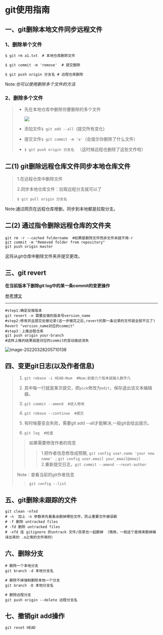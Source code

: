# git使用指南

## 一、git删除本地文件同步远程文件

### 1、删除单个文件

```shell
$ git rm a1.txt  # 本地仓库删除文件

$ git commit -m 'remove'  # 提交删除

$ git push origin 分支名 # 远程仓库删除
```

Note:*也可以使用删除多个文件的方法*

### 2、删除多个文件

> - 先在本地仓库中删除你要删除的多个文件
>
>     ![](https://pic-1304959529.cos.ap-guangzhou.myqcloud.com/DB/20220326204252.png)
>
> - 添加文件`$ git add --all `(提交所有变化)
>
> - 提交文件`$ git commit -m 'a'`（会提示你删除了什么文件）
>
> - `$ git push origin 分支名 `  （这时候远程也删除了这些文件啦）



## 二(1) git删除远程仓库文件同步本地仓库文件

>  1.在远程仓库中删除文件
>
> 2.同步本地仓库文件：拉取远程分支就可以了
>
> ```shell
> $ git pull origin 分支名
> ```

Note:通过网页在远程仓库增删，同步到本地都是拉取分支。

## 二(2) 通过指令删除远程仓库的文件夹

```shell
git rm -r --cached foldername  #如果是删除文件而非文件夹就不用-r
git commit -m "Removed folder from repository"
git push origin master
```

这将从git仓库中删除文件夹并提交更改。





## 三、git revert

**在当前版本下删除git log中的某一条commit的变更操作**

[参考博文](https://blog.csdn.net/yxlshk/article/details/79944535)

****

```shell
#step1:确定反做版本
git revert -n 需要反做的版本号version_name
#step2:修改并且提交反做记录(这一步做完之后,revert的那一条记录的文件就全部不见了)
Revert "version_name对应的commit"
#step3：上推远程仓库
git push origin your-branch
#这样上推的结果就是对应的commit的变动痕迹消失
```

![image-20220328205710138](https://pic-1304959529.cos.ap-guangzhou.myqcloud.com/DB/image-20220328205710138.png)

## 四、变更git日志(以及作者信息)

> 1. ```shell
>    git rebase -i HEAD~Num  #Num:前面几个版本就输入数字几
>    ```
>
> 2. 其中每一行就是某次提交，把`pick`修改为`edit`，保存退出该文本编辑器。
>
> 3. ```shell
>    git commit --amend  #进入修改
>    ```
>
> 4. ```shell
>    git rebase --continue  #提交
>    ```
>
> 5. 有时候基变会失败，需要git add --all才能解决,一般git会给出提示。
>
> 6. ```shell
>    git log  #检查
>    ```
>
> > 如果需要修改作者的信息
> >
> > >1.把作者信息修改成预期,
> > >` git config user.name 'your new name'  ` ; 
> > >` git config user.email your_email@email `   
> > >2.重新提交日志，`git commit --amend --reset-author `
>
> Note：查看当前的git作者信息
>
> > `git config --list`



## 五、git删除未跟踪的文件

```shell
git clean -nfxd
# -n  加上 -n 参数来先看看会删掉哪些文件，防止重要文件被误删
# -f 删除 untracked files
# -fd 删除 untracked files
# -xfd 连 gitignore 的untrack 文件/目录也一起删掉 （慎用，一般这个是用来删掉编译出来的 .o之类的文件用的）
```



## 六、删除分支

```shell
# 删除一个本地分支
git branch -d 本地分支名

# 删除不掉强制删除本地一个分支
git branch -D 本地分支名

# 删除远程分支
git push origin --delete 远程分支名
```



## 七、撤销git add操作

```shell
git reset HEAD
```

